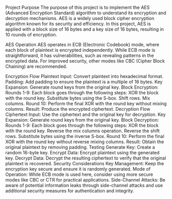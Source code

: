 Project Purpose
The purpose of this project is to implement the AES (Advanced Encryption Standard) algorithm to understand its encryption and decryption mechanisms. AES is a widely used block cipher encryption algorithm known for its security and efficiency. In this project, AES is applied with a block size of 16 bytes and a key size of 16 bytes, resulting in 10 rounds of encryption.

AES Operation
AES operates in ECB (Electronic Codebook) mode, where each block of plaintext is encrypted independently. While ECB mode is straightforward, it has vulnerabilities, such as revealing patterns in the encrypted data. For improved security, other modes like CBC (Cipher Block Chaining) are recommended.

Encryption Flow
Plaintext Input: Convert plaintext into hexadecimal format.
Padding: Add padding to ensure the plaintext is a multiple of 16 bytes.
Key Expansion: Generate round keys from the original key.
Block Encryption:
Rounds 1-9: Each block goes through the following steps:
XOR the block with the round key.
Substitute bytes using the S-box.
Shift rows.
Mix columns.
Round 10: Perform the final XOR with the round key without mixing columns.
Result: Produce the encrypted ciphertext.
Decryption Flow
Ciphertext Input: Use the ciphertext and the original key for decryption.
Key Expansion: Generate round keys from the original key.
Block Decryption:
Rounds 1-9: Each block goes through the following steps:
XOR the block with the round key.
Reverse the mix columns operation.
Reverse the shift rows.
Substitute bytes using the inverse S-box.
Round 10: Perform the final XOR with the round key without reverse mixing columns.
Result: Obtain the original plaintext by removing padding.
Testing
Generate Key: Create a random 16-byte key.
Encrypt Data: Encrypt plaintext using the generated key.
Decrypt Data: Decrypt the resulting ciphertext to verify that the original plaintext is recovered.
Security Considerations
Key Management: Keep the encryption key secure and ensure it is randomly generated.
Mode of Operation: While ECB mode is used here, consider using more secure modes like CBC or CTR for practical applications.
Side-Channel Attacks: Be aware of potential information leaks through side-channel attacks and use additional security measures for authentication and integrity.
